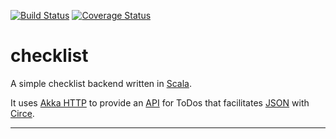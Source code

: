[![Build Status](https://travis-ci.com/das-maximum/checklist.svg?token=FSuKrqEp3BPxC5eWXiFC&branch=master)](https://travis-ci.com/das-maximum/checklist)
[![Coverage Status](https://coveralls.io/repos/github/das-maximum/checklist/badge.svg?branch=master)](https://coveralls.io/github/das-maximum/checklist?branch=master)

# checklist
A simple checklist backend written in [Scala].

It uses [Akka HTTP] to provide an [API] for ToDos that facilitates [JSON] with [Circe].

----

[Scala]: http://www.scala-lang.org/
[Akka HTTP]: https://doc.akka.io/docs/akka-http/current/introduction.html
[API]: api-definition.paw.md
[JSON]: https://www.json.org/
[Circe]: https://github.com/circe/circe/

